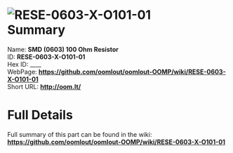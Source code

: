 
![RESE-0603-X-O101-01](https://github.com/oomlout/oomlout-OOMP/blob/master/parts/RESE-0603-X-O101-01/RESE-0603-X-O101-01_420.jpg)   
Summary
=================
  
Name: __SMD (0603) 100 Ohm Resistor__    
ID: __RESE-0603-X-O101-01__   
Hex ID: ____   
WebPage: __https://github.com/oomlout/oomlout-OOMP/wiki/RESE-0603-X-O101-01__   
Short URL: __http://oom.lt/__   

Full Details
==========================
Full summary of this part can be found in the wiki:   
__https://github.com/oomlout/oomlout-OOMP/wiki/RESE-0603-X-O101-01__    

